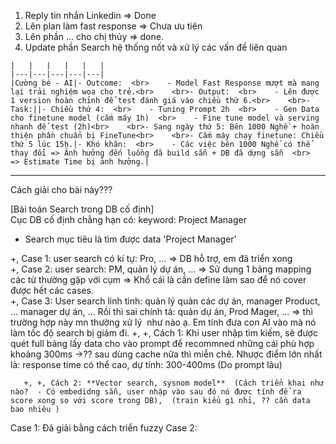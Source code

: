 1. Reply tin nhắn Linkedin => Done 
2. Lên plan làm fast response => Chưa ưu tiên 
3. Lên phần ... cho chị thủy => done. 
4. Update phần Search hệ thống nốt và xử lý các vấn đề liên quan 


```
|   |   |   |   |   |
|---|---|---|---|---|
|Cường bé - AI|- Outcome:  <br>    - Model Fast Response mượt mà mang lại trải nghiệm woa cho trẻ.<br>    <br>- Output:  <br>    - Lên được 1 version hoàn chỉnh để test đánh giá vào chiều thứ 6.<br>    <br>- Task:||- Chiều thứ 4:  <br>    - Tuning Prompt 2h  <br>    - Gen Data cho finetune model (cắm máy 1h)  <br>    - Fine tune model và serving nhanh để test (2h)<br>    <br>- Sang ngày thứ 5: Bên 1000 Nghề + hoàn thiện phần chuẩn bị FineTune<br>    <br>- Cắm máy chạy finetune: Chiều thứ 5 lúc 15h.|- Khó khăn:  <br>    - Các việc bên 1000 Nghề có thể thay đổi => Ảnh hưởng đến luồng đã build sẵn + DB đã dựng sẵn  <br>    => Estimate Time bị ảnh hưởng.|
```

---

Cách giải cho bài này??? 


[Bài toán Search trong DB cố định]  
Cục DB cố định chẳng hạn có: keyword: Project Manager  
- Search mục tiêu là tìm được data 'Project Manager'  
  
+, Case 1: user search có kí tự: Pro, ... => DB hỗ trợ, em đã triển xong  
+, Case 2: user search: PM, quản lý dự án, ... => Sử dụng 1 bảng mapping các từ thường gặp với cụm => Khổ cái là cần define làm sao để nó cover được hết các cases.  
+, Case 3: User search linh tinh: quản lý quản các dự án, manager Product, ... manager dự án, ... Rồi thì sai chính tả: quản dự án, Prod Mager, ... => thì trường hợp này mn thường xử lý  như nào ạ. Em tính đưa con AI vào mà nó làm tốc độ search bị giảm đi.
       +, +, Cách 1: Khi user nhập tìm kiếm, sẽ được quét full bảng lấy data cho vào prompt để recommned những cái phù hợp khoảng 300ms ->?? sau dùng cache nữa thì miễn chê. 
       Nhược điểm lớn nhất là: response time có thể cao, dự tính: 300-400ms (Do prompt lâu)
       
    
       +, +, Cách 2: **Vector search, sysnom model**  (Cách triển khai như nào?  - Có embedidng sẵn, user nhập vào sau đó nó được tính để ra score xong so với score trong DB),  (train kiểu gì nhỉ, ?? cần data bao nhiêu )
       

Case 1: Đã giải bằng cách triển fuzzy 
Case 2: 